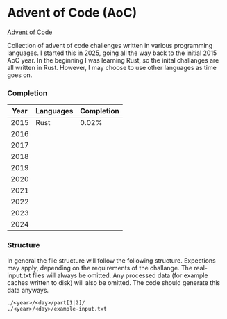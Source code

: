 # Advent of Code (AoC)

[Advent of Code](https://adventofcode.com/)

Collection of advent of code challenges written in various programming languages. I
started this in 2025, going all the way back to the initial 2015 AoC year. In the 
beginning I was learning Rust, so the inital challanges are all written in Rust.
However, I may choose to use other languages as time goes on.

### Completion

|Year|Languages|Completion|
|----|---------|----------|
|2015|Rust|0.02%|
|2016|||
|2017|||
|2018|||
|2019|||
|2020|||
|2021|||
|2022|||
|2023|||
|2024|||

### Structure

In general the file structure will follow the following structure. Expections may 
apply, depending on the requirements of the challange. The real-input.txt files 
will always be omitted. Any processed data (for example caches written to disk) 
will also be omitted. The code should generate this data anyways.

```
./<year>/<day>/part[1|2]/
./<year>/<day>/example-input.txt
```
